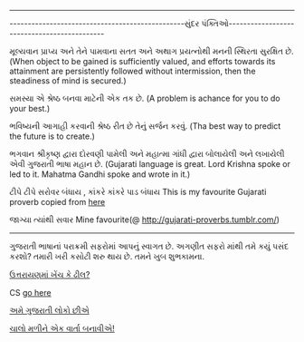 
--------------------------------------------------------------------------------
------------------------------------------------સુંદર પંક્તિઓ--------------------------------------------

મૂલ્યવાન પ્રાપ્ય અને તેને પામવાના સતત અને અથાગ પ્રયત્નોથી મનની સ્થિરતા સુરક્ષિત છે.
(When object to be gained is sufficiently valued, 
and efforts towards its attainment are persistently 
followed without intermission, then the steadiness of mind is secured.)

સમસ્યા એ શ્રેષ્ઠ બનવા માટેની એક તક છે.
(A problem is achance for you to do your best.)

ભવિષ્યની આગાહી કરવાની શ્રેષ્ઠ રીત છે તેનું સર્જન કરવું.
(Tha best way to predict the future is to create.)

ભગવાન શ્રીકૃષ્ણ દ્વારા દોરવણી પામેલી અને મહાત્મા ગાંધી દ્વારા બોલાયેલી અને લખાયેલી એવી ગુજરાતી ભાષા મહાન છે.
(Gujarati language is great. Lord Krishna spoke or led to it. Mahatma Gandhi spoke and wrote in it.)

ટીપે ટીપે સરોવર બંધાય , કાંકરે કાંકરે પાડ બંધાય
This is my favourite Gujarati proverb copied from [here](http://gujarati-proverbs.tumblr.com/)

જાગ્યા ત્યાંથી સવાર
Mine favourite(@ http://gujarati-proverbs.tumblr.com/)

-----------------------------------------------------------------------------

ગુજરાતી ભાષાનાં પરાક્રમી સફરોમાં આપનું સ્વાગત છે. અગણીત સફરો માંથી તમે કયું પસંદ કરશો?
તમારી ખરી કસોટી શરુ થાય છે. તમને ખુબ શુભકામના.

[ઉત્તરાયણમાં ખેંચ કે ઢીલ?](ઉત્તરાયણ/ઉત્તરાયણમાં_ખેંચ_કે_ઢીલ.md)

CS [go here](DhoklaStellarFafda~/CS.md)

[અમે ગુજરાતી લોકો છીએ](અમે_ગુજરાતી_લોકો_છીએ/અમે_ગુજરાતી_લોકો_છીએ.md)

[ચાલો મળીને એક વાર્તા બનાવીએ!](mari_varta/mari_varta.md)






